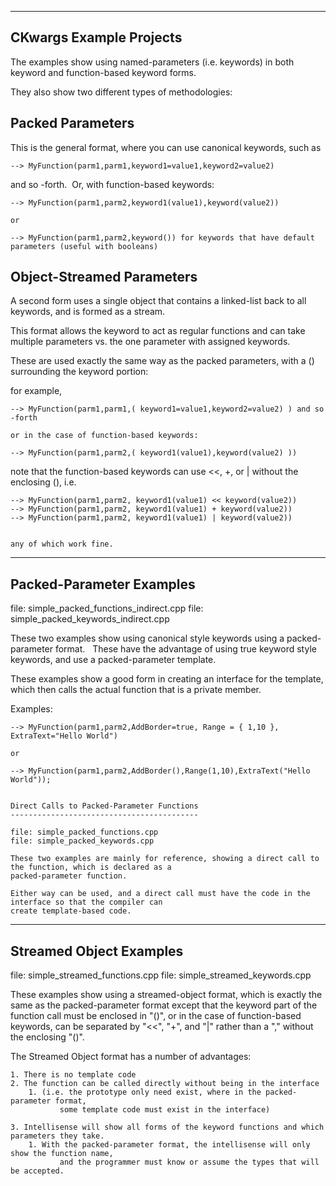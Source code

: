
------------------------
CKwargs Example Projects
------------------------

The examples show using named-parameters (i.e. keywords) in both keyword and function-based keyword forms.

They also show two different types of methodologies: 

Packed Parameters
-----------------

This is the general format, where you can use canonical keywords, such as

    --> MyFunction(parm1,parm1,keyword1=value1,keyword2=value2) 

and so -forth.  Or, with function-based keywords: 


    --> MyFunction(parm1,parm2,keyword1(value1),keyword(value2))

    or 

    --> MyFunction(parm1,parm2,keyword()) for keywords that have default parameters (useful with booleans)

Object-Streamed Parameters
--------------------------

A second form uses a single object that contains a linked-list back to all keywords, and is formed as a stream.

This format allows the keyword to act as regular functions and can take multiple parameters vs. the one parameter
with assigned keywords.

These are used exactly the same way as the packed parameters, with a () surrounding the keyword portion: 

for example,


    --> MyFunction(parm1,parm1,( keyword1=value1,keyword2=value2) ) and so -forth

    or in the case of function-based keywords:

    --> MyFunction(parm1,parm2,( keyword1(value1),keyword(value2) )) 

note that the function-based keywords can use <<, +, or | without the enclosing (), i.e.

    --> MyFunction(parm1,parm2, keyword1(value1) << keyword(value2)) 
    --> MyFunction(parm1,parm2, keyword1(value1) + keyword(value2)) 
    --> MyFunction(parm1,parm2, keyword1(value1) | keyword(value2)) 


    any of which work fine. 

-------------------------
Packed-Parameter Examples
-------------------------

file: simple_packed_functions_indirect.cpp
file: simple_packed_keywords_indirect.cpp

These two examples show using canonical style keywords using a packed-parameter format.   
These have the advantage of using true keyword style keywords, and use a packed-parameter template.

These examples show a good form in creating an interface for the template, which then calls the actual
function that is a private member.

Examples:

    --> MyFunction(parm1,parm2,AddBorder=true, Range = { 1,10 }, ExtraText="Hello World")
	
    or
	
    --> MyFunction(parm1,parm2,AddBorder(),Range(1,10),ExtraText("Hello World"));
	
	
    Direct Calls to Packed-Parameter Functions
    ------------------------------------------

    file: simple_packed_functions.cpp
    file: simple_packed_keywords.cpp

    These two examples are mainly for reference, showing a direct call to the function, which is declared as a 
    packed-parameter function.  

    Either way can be used, and a direct call must have the code in the interface so that the compiler can
    create template-based code. 


------------------------
Streamed Object Examples
------------------------

file: simple_streamed_functions.cpp
file: simple_streamed_keywords.cpp

These examples show using a streamed-object format, which is exactly the same as the packed-parameter format 
except that the keyword part of the function call must be enclosed in "()", or in the case of function-based
keywords, can be separated by "<<", "+", and "|" rather than a "," without the enclosing "()".

The Streamed Object format has a number of advantages:

    1. There is no template code
    2. The function can be called directly without being in the interface
	    1. (i.e. the prototype only need exist, where in the packed-parameter format,
               some template code must exist in the interface)

    3. Intellisense will show all forms of the keyword functions and which parameters they take.
	    1. With the packed-parameter format, the intellisense will only show the function name, 
               and the programmer must know or assume the types that will be accepted.

